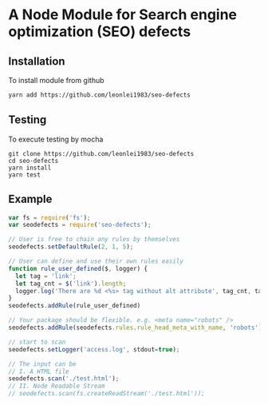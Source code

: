 A Node Module for Search engine optimization (SEO) defects
===

Installation
---

To install module from github
```sh
yarn add https://github.com/leonlei1983/seo-defects
```

Testing
---

To execute testing by mocha
```
git clone https://github.com/leonlei1983/seo-defects
cd seo-defects
yarn install
yarn test
```

Example
---

```js
var fs = require('fs');
var seodefects = require('seo-defects');

// User is free to chain any rules by themselves
seodefects.setDefaultRule(2, 1, 5);

// User can define and use their own rules easily
function rule_user_defined($, logger) {
  let tag = 'link';
  let tag_cnt = $('link').length;
  logger.log('There are %d <%s> tag without alt attribute', tag_cnt, tag)
}
seodefects.addRule(rule_user_defined)

// Your package should be flexible. e.g. <meta name="robots" />
seodefects.addRule(seodefects.rules.rule_head_meta_with_name, 'robots')

// start to scan
seodefects.setLogger('access.log', stdout=true);

// The input can be
// I. A HTML file
seodefects.scan('./test.html');
// II. Node Readable Stream
// seodefects.scan(fs.createReadStream('./test.html'));
```
